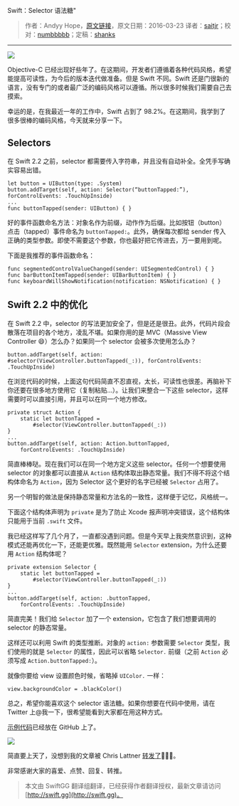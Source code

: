 Swift：Selector 语法糖"

> 作者：Andyy Hope，[原文链接](https://medium.com/swift-programming/swift-selector-syntax-sugar-81c8a8b10df3#.zc2lzkj76)，原文日期：2016-03-23
> 译者：[saitjr](http://www.saitjr.com)；校对：[numbbbbb](http://numbbbbb.com/)；定稿：[shanks](http://codebuild.me/)
  ---









![](http://swiftgg-main.b0.upaiyun.com/img/swift-selector-syntax-sugar-1.jpeg)

Objective-C 已经出现好些年了。在这期间，开发者们遵循着各种代码风格，希望能提高可读性，为今后的版本迭代做准备。但是 Swift 不同。Swift 还是门很新的语言，没有专门的或者最广泛的编码风格可以遵循。所以很多时候我们需要自己去摸索。

幸运的是，在我最近一年的工作中，Swift 占到了 98.2%。在这期间，我学到了很多很棒的编码风格，今天就来分享一下。



## Selectors

在 Swift 2.2 之前，selector 都需要传入字符串，并且没有自动补全。全凭手写确实容易出错。

    
    let button = UIButton(type: .System)
    button.addTarget(self, action: Selector(“buttonTapped:”), forControlEvents: .TouchUpInside)
    ...
    func buttonTapped(sender: UIButton) { }

好的事件函数命名方法：对象名作为前缀，动作作为后缀。比如按钮（button）点击（tapped）事件命名为 `buttonTapped:`。此外，确保每次都给 sender 传入正确的类型参数。即使不需要这个参数，你也最好把它传进去，万一要用到呢。

下面是我推荐的事件函数命名：

    
    func segmentedControlValueChanged(sender: UISegmentedControl) { }
    func barButtonItemTapped(sender: UIBarButtonItem) { }
    func keyboardWillShowNotification(notification: NSNotification) { }

## Swift 2.2 中的优化

在 Swift 2.2 中，selector 的写法更加安全了，但是还是很丑。此外，代码片段会散落在项目的各个地方，凌乱不堪。如果你用的是 MVC（Massive View Controller 😄）怎么办？如果同一个 selector 会被多次使用怎么办？

    
    button.addTarget(self, action: #selector(ViewController.buttonTapped(_:)), forControlEvents: .TouchUpInside)

在浏览代码的时候，上面这句代码简直不忍直视，太长，可读性也很差。再脑补下你还要在很多地方使用它（复制粘贴…）。让我们来整合一下这些 selector，这样需要时可以直接引用，并且可以在同一个地方修改。

    
    private struct Action {
        static let buttonTapped = 
            #selector(ViewController.buttonTapped(_:))
    }
    ...
    button.addTarget(self, action: Action.buttonTapped,       
        forControlEvents: .TouchUpInside)

简直棒棒哒。现在我们可以在同一个地方定义这些 selector。任何一个想要使用 selector 的对象都可以直接从 `Action` 结构体取出静态常量。我们不得不将这个结构体命名为 `Action`，因为 Selector 这个更好的名字已经被 `Selector` 占用了。

另一个明智的做法是保持静态常量和方法名的一致性，这样便于记忆，风格统一。

下面这个结构体声明为 `private` 是为了防止 Xcode 报声明冲突错误，这个结构体只能用于当前 `.swift` 文件。

我已经这样写了几个月了，一直都没遇到问题。但是今天早上我突然意识到，这种模式还能再优化一下，还能更优雅。既然能用 `Selector` extension，为什么还要用 `Action` 结构体呢？

    
    private extension Selector {
        static let buttonTapped = 
            #selector(ViewController.buttonTapped(_:))
    }
    ...
    button.addTarget(self, action: .buttonTapped, 
        forControlEvents: .TouchUpInside)

简直完美！我们给 `Selector` 加了一个 extension，它包含了我们想要调用的 selector 的静态常量。

这样还可以利用 Swift 的类型推断。对象的 `action:` 参数需要 `Selector` 类型，我们使用的就是 `Selector` 的属性，因此可以省略 `Selector.` 前缀（之前 `Action` 必须写成 `Action.buttonTapped:`）。

就像你要给 view 设置颜色时候，省略掉 `UIColor.` 一样：

    
    view.backgroundColor = .blackColor()

总之，希望你能喜欢这个 selector 语法糖。如果你想要在代码中使用，请在 Twitter 上@我一下，很希望能看到大家都在用这种方式。

[示例代码](https://github.com/andyyhope/Blog_SelectorSyntaxSugar)已经放在 GitHub 上了。

![](http://static.zybuluo.com/numbbbbb/7xrpuqjx55coutjtt89e41zd/swift-selector-syntax-sugar.png)

简直要上天了，没想到我的文章被 Chris Lattner [转发了](https://twitter.com/clattner_llvm/status/712678968697032705)👯👯👯。

非常感谢大家的喜爱、点赞、回复、转推。
> 本文由 SwiftGG 翻译组翻译，已经获得作者翻译授权，最新文章请访问 [http://swift.gg](http://swift.gg)。